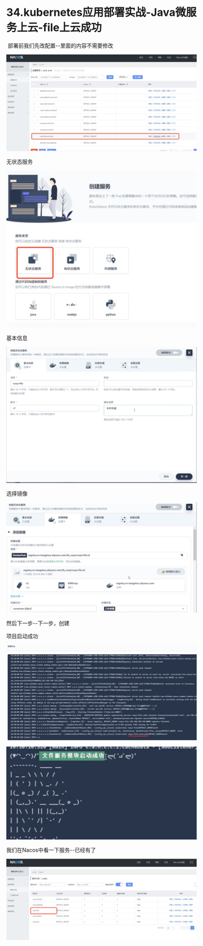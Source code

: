 # 34.kubernetes应用部署实战-Java微服务上云-file上云成功



​	部署前我们先改配置--里面的内容不需要修改

![image-20220623234409943](../../.vuepress/public/images/image-20220623234409943.png)



无状态服务

![image-20220623234502671](../../.vuepress/public/images/image-20220623234502671.png)



基本信息

![image-20220623234523696](../../.vuepress/public/images/image-20220623234523696.png)



选择镜像

![image-20220623234553290](../../.vuepress/public/images/image-20220623234553290.png)



然后下一步--下一步，创建

项目启动成功

![image-20220623234759216](../../.vuepress/public/images/image-20220623234759216.png)

![image-20220623234830875](../../.vuepress/public/images/image-20220623234830875.png)





我们在Nacos中看一下服务--已经有了

![image-20220623234724867](../../.vuepress/public/images/image-20220623234724867.png)



